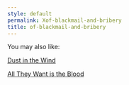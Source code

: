 ```yaml
---
style: default
permalink: Xof-blackmail-and-bribery
title: of-blackmail-and-bribery
---
```

You may also like:

[Dust in the Wind](http://scp-wiki.net/dust-in-the-wind)

[All They Want is the Blood](http://scp-wiki.net/all-they-want-is-the-blood)
